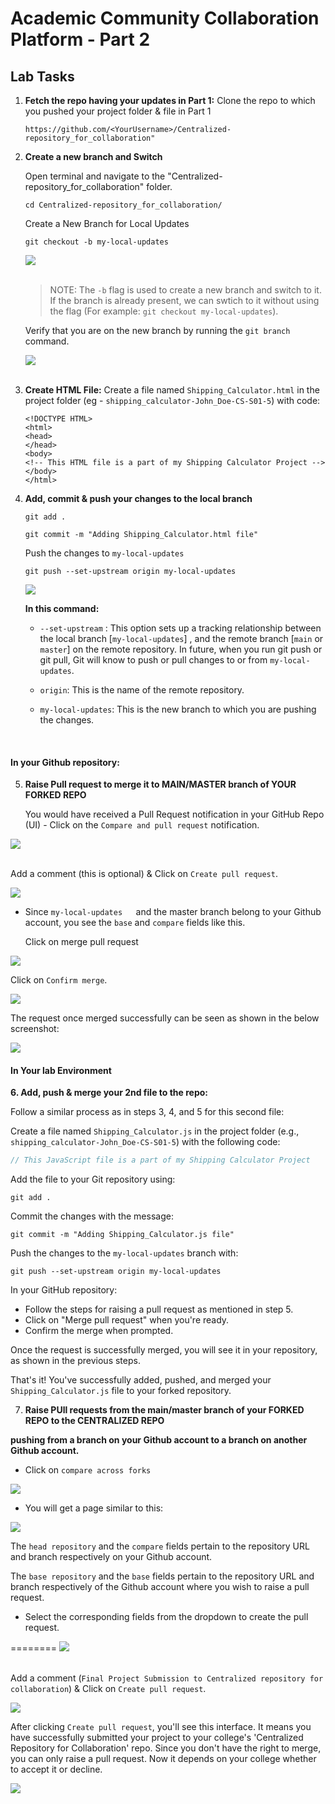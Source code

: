 # Academic Community Collaboration Platform - Part 2


## Lab Tasks

1. **Fetch the repo having your updates in Part 1:**
   Clone the repo to which you pushed your project folder & file in Part 1   
   ```
   https://github.com/<YourUsername>/Centralized-repository_for_collaboration"
   ```

2. **Create a new branch and Switch**

   Open terminal and navigate to the "Centralized-repository_for_collaboration" folder. 
   ```
   cd Centralized-repository_for_collaboration/
   ```

   Create a New Branch for Local Updates
   ```
   git checkout -b my-local-updates
   ```
   <img src="./images/new-branch-switch.png" /> <br> <br>

   > NOTE:  The `-b` flag  is used to create a new branch and switch to it. If the branch is already present, we can swtich to it without using the flag (For example: `git checkout my-local-updates`).

   Verify that you are on the new branch by running the `git branch` command.

   <img src="./images/new-branch-confirmation.png" /> <br> <br>


3. **Create HTML File:**
   Create a file named `Shipping_Calculator.html` in the project folder  (eg - `shipping_calculator-John_Doe-CS-S01-5`) with code:
   ```
   <!DOCTYPE HTML>
   <html>
   <head>
   </head>
   <body>
   <!-- This HTML file is a part of my Shipping Calculator Project -->
   </body>
   </html>
   ```


4. **Add, commit & push your changes to the local branch**

   ```
   git add .
   ```

   ```
   git commit -m "Adding Shipping_Calculator.html file"
   ```

   Push the changes to `my-local-updates`

   ```
   git push --set-upstream origin my-local-updates
   ```
   <img src="./images/pushed_to_branch-02.png" /> <br>

   **In this command:**

   - `--set-upstream` : This option sets up a tracking relationship between the local branch [`my-local-updates`] , and the remote branch [`main` or `master`] on the remote repository. In future, when you run git push or git pull, Git will know to push or pull changes to or from `my-local-updates`.

   - `origin`: This is the name of the remote repository.

   - `my-local-updates`: This is the new branch to which you are pushing the changes.

   <br>

#### In your Github repository:

5. **Raise Pull request to merge it to MAIN/MASTER branch of YOUR FORKED REPO**

   You would have received a Pull Request notification in your GitHub Repo (UI) - Click on the `Compare and pull request` notification.

<img src="./images/pull-req-notification.png" /> <br> <br>

   Add a comment (this is optional) & Click on `Create pull request`.

<img src="./images/create-pull-request.png" /> <br>

- Since `my-local-updates	`and the master branch  belong to your Github account, you see the `base` and `compare` fields like this.

   Click on merge pull request

<img src="./images/merge-pull-request.png" /> <br>

   Click on `Confirm merge`.

<img src="./images/confirm-merge-request.png" /> <br>

   The request once merged successfully can be seen as shown in the below screenshot:

<img src="./images/merge--successful.png" /> <br>


#### In Your lab Environment

**6. Add, push & merge your 2nd file to the repo:**

   Follow a similar process as in steps 3, 4, and 5 for this second file:

   Create a file named `Shipping_Calculator.js` in the project folder (e.g., `shipping_calculator-John_Doe-CS-S01-5`) with the following code:

   ```javascript
   // This JavaScript file is a part of my Shipping Calculator Project
   ```

   Add the file to your Git repository using:

   ```
   git add .
   ```

   Commit the changes with the message:

   ```
   git commit -m "Adding Shipping_Calculator.js file"
   ```

   Push the changes to the `my-local-updates` branch with:

   ```
   git push --set-upstream origin my-local-updates
   ```

   In your GitHub repository:

   - Follow the steps for raising a pull request as mentioned in step 5.
   - Click on "Merge pull request" when you're ready.
   - Confirm the merge when prompted.

Once the request is successfully merged, you will see it in your repository, as shown in the previous steps.

That's it! You've successfully added, pushed, and merged your `Shipping_Calculator.js` file to your forked repository.


7. **Raise PUll requests from the main/master branch of your FORKED REPO to the CENTRALIZED REPO**

<b> pushing from a branch on your Github account to a branch on another Github account. </b> 

-  Click on `compare across forks`

<img src="https://cf-courses-data.s3.us.cloud-object-storage.appdomain.cloud/IBM-CD0131EN-SkillsNetwork/labs/project/images/compare-across-forks-01.png" /> <br>

- You will get a page similar to this:

<img src="https://cf-courses-data.s3.us.cloud-object-storage.appdomain.cloud/IBM-CD0131EN-SkillsNetwork/labs/project/images/compare-across-forks-02.png" /> <br>

The `head repository` and the `compare` fields pertain to the repository URL and branch respectively on your Github account.

The `base repository` and the `base` fields pertain to the repository URL and branch respectively of the Github account where you wish to raise a pull request.

- Select the corresponding fields from the dropdown to create the pull request.







========
   <img src="./images/raise-pull-req.png" /> <br> <br>

   Add a comment (`Final Project Submission to Centralized repository for collaboration`) & Click on `Create pull request`.

   <img src="./images/create-pull-request.png" /> <br>

   After clicking `Create pull request`, you'll see this interface. It means you have successfully submitted your project to your college's 'Centralized Repository for Collaboration' repo. Since you don't have the right to merge, you can only raise a pull request. Now it depends on your college whether to accept it or decline.

   <img src="./images/merge-pull-request.png" /> <br>


